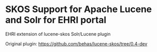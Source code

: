 # SKOS Support for Apache Lucene and Solr for EHRI portal 

EHRI extension of lucene-skos Solr/Lucene plugin

Original plugin:
https://github.com/behas/lucene-skos/tree/0.4-dev


